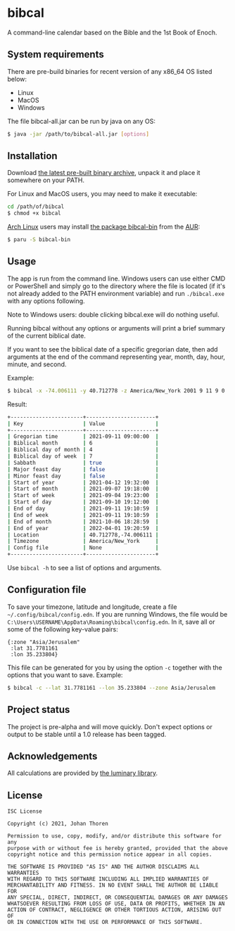 # bibcal

A command-line calendar based on the Bible and the 1st Book of Enoch.

## System requirements

There are pre-build binaries for recent version of any x86_64 OS listed below:

- Linux
- MacOS
- Windows

The file bibcal-all.jar can be run by java on any OS:

``` sh
$ java -jar /path/to/bibcal-all.jar [options]
```

## Installation

Download [the latest pre-built
binary archive](https://github.com/johanthoren/bibcal/releases/latest), unpack 
it and place it somewhere on your PATH.

For Linux and MacOS users, you may need to make it executable:

``` sh
cd /path/of/bibcal
$ chmod +x bibcal
```

[Arch Linux](https://archlinux.org/) users may install [the package
bibcal-bin](https://aur.archlinux.org/packages/bibcal-bin/) from the
[AUR](https://aur.archlinux.org/):

``` sh
$ paru -S bibcal-bin
```

## Usage

The app is run from the command line. Windows users can use either CMD or
PowerShell and simply go to the directory where the file is located (if it's not
already added to the PATH environment variable) and run `./bibcal.exe` with any
options following.

Note to Windows users: double clicking bibcal.exe will do nothing useful.

Running bibcal without any options or arguments will print a brief summary of
the current biblical date.

If you want to see the biblical date of a specific gregorian date, then add
arguments at the end of the command representing year, month, day, hour, minute,
and second. 

Example:
``` sh
$ bibcal -x -74.006111 -y 40.712778 -z America/New_York 2001 9 11 9 0

```
Result:
```sh
+-----------------------+----------------------+
| Key                   | Value                |
+-----------------------+----------------------+
| Gregorian time        | 2021-09-11 09:00:00  |
| Biblical month        | 6                    |
| Biblical day of month | 4                    |
| Biblical day of week  | 7                    |
| Sabbath               | true                 |
| Major feast day       | false                |
| Minor feast day       | false                |
| Start of year         | 2021-04-12 19:32:00  |
| Start of month        | 2021-09-07 19:18:00  |
| Start of week         | 2021-09-04 19:23:00  |
| Start of day          | 2021-09-10 19:12:00  |
| End of day            | 2021-09-11 19:10:59  |
| End of week           | 2021-09-11 19:10:59  |
| End of month          | 2021-10-06 18:28:59  |
| End of year           | 2022-04-01 19:20:59  |
| Location              | 40.712778,-74.006111 |
| Timezone              | America/New_York     |
| Config file           | None                 |
+-----------------------+----------------------+
```

Use `bibcal -h` to see a list of options and arguments.

## Configuration file

To save your timezone, latitude and longitude, create a file
`~/.config/bibcal/config.edn`. If you are running Windows, the file would be
`C:\Users\USERNAME\AppData\Roaming\bibcal\config.edn`. In it, save all or some
of the following key-value pairs:

``` edn
{:zone "Asia/Jerusalem"
 :lat 31.7781161
 :lon 35.233804}
```

This file can be generated for you by using the option `-c` together with the
options that you want to save. Example:

``` sh
$ bibcal -c --lat 31.7781161 --lon 35.233804 --zone Asia/Jerusalem
```

## Project status

The project is pre-alpha and will move quickly. Don't expect options or output
to be stable until a 1.0 release has been tagged.

## Acknowledgements

All calculations are provided by [the luminary library](https://github.com/johanthoren/luminary).

## License

```
ISC License

Copyright (c) 2021, Johan Thoren

Permission to use, copy, modify, and/or distribute this software for any
purpose with or without fee is hereby granted, provided that the above
copyright notice and this permission notice appear in all copies.

THE SOFTWARE IS PROVIDED "AS IS" AND THE AUTHOR DISCLAIMS ALL WARRANTIES
WITH REGARD TO THIS SOFTWARE INCLUDING ALL IMPLIED WARRANTIES OF
MERCHANTABILITY AND FITNESS. IN NO EVENT SHALL THE AUTHOR BE LIABLE FOR
ANY SPECIAL, DIRECT, INDIRECT, OR CONSEQUENTIAL DAMAGES OR ANY DAMAGES
WHATSOEVER RESULTING FROM LOSS OF USE, DATA OR PROFITS, WHETHER IN AN
ACTION OF CONTRACT, NEGLIGENCE OR OTHER TORTIOUS ACTION, ARISING OUT OF
OR IN CONNECTION WITH THE USE OR PERFORMANCE OF THIS SOFTWARE.
```
